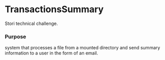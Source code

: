# TransactionsSummary
Stori technical challenge.

### Purpose
system that processes a file from a mounted directory and send summary information to a user in the form of an email.
